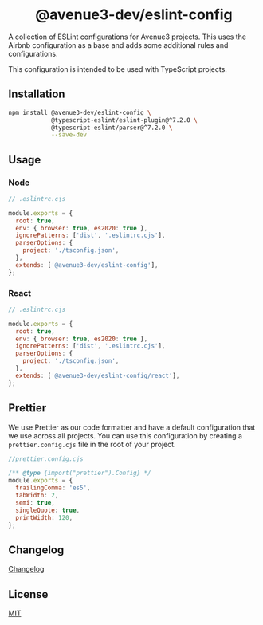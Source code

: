 <h1 align="center">@avenue3-dev/eslint-config</h1>

A collection of ESLint configurations for Avenue3 projects. This uses the Airbnb configuration as a base and adds some additional rules and configurations.

This configuration is intended to be used with TypeScript projects.

## Installation

```bash
npm install @avenue3-dev/eslint-config \
            @typescript-eslint/eslint-plugin@^7.2.0 \
            @typescript-eslint/parser@^7.2.0 \
            --save-dev
```

## Usage

### Node

```js
// .eslintrc.cjs

module.exports = {
  root: true,
  env: { browser: true, es2020: true },
  ignorePatterns: ['dist', '.eslintrc.cjs'],
  parserOptions: {
    project: './tsconfig.json',
  },
  extends: ['@avenue3-dev/eslint-config'],
};
```

### React

```js
// .eslintrc.cjs

module.exports = {
  root: true,
  env: { browser: true, es2020: true },
  ignorePatterns: ['dist', '.eslintrc.cjs'],
  parserOptions: {
    project: './tsconfig.json',
  },
  extends: ['@avenue3-dev/eslint-config/react'],
};
```

## Prettier

We use Prettier as our code formatter and have a default configuration that we use across all projects. You can use this configuration by creating a `prettier.config.cjs` file in the root of your project.

```js
//prettier.config.cjs

/** @type {import("prettier").Config} */
module.exports = {
  trailingComma: 'es5',
  tabWidth: 2,
  semi: true,
  singleQuote: true,
  printWidth: 120,
};
```

## Changelog

[Changelog](CHANGELOG.md)

## License

[MIT](LICENSE)
